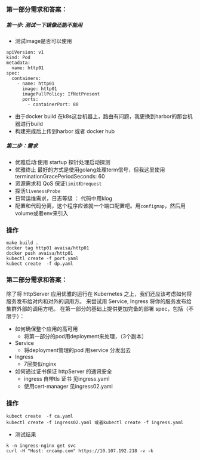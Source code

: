 ### 第一部分需求和答案：
##### 第一步: 测试一下镜像还能不能用
* 测试image是否可以使用
```shell
apiVersion: v1
kind: Pod
metadata:
  name: http01
spec:
  containers:
    - name: http01
      image: http01
      imagePullPolicy: IfNotPresent
      ports:
        - containerPort: 80

```
* 由于docker build 在k8s这台机器上，路由有问题，我更换到harbor的那台机器进行build
* 构建完成后上传到harbor 或者 docker hub
##### 第二步：需求
* 优雅启动:使用 startup 探针处理启动探测  
* 优雅终止 最好的方式是使用golang处理term信号，但我这里使用terminationGracePeriodSeconds: 60
* 资源需求和 QoS 保证`limit和request`
* 探活`livenessProbe`
* 日常运维需求，日志等级 ： 代码中用klog
* 配置和代码分离，这个程序应该就一个端口配置吧。用`configmap`，然后用volume或者env来引入

### 操作
```azure
make build .
docker tag http01 avaisa/http01
docker push avaisa/http01
kubectl create -f port.yaml
kubect create  -f dp.yaml
```


### 第二部分需求和答案：
除了将 httpServer 应用优雅的运行在 Kubernetes 之上，我们还应该考虑如何将服务发布给对内和对外的调用方。
来尝试用 Service, Ingress 将你的服务发布给集群外部的调用方吧。
在第一部分的基础上提供更加完备的部署 spec，包括（不限于）：

* 如何确保整个应用的高可用
  * 将第一部分的pod用deployment来处理，（3个副本）
* Service
  * 将deployment管理的pod 用service 分发出去
* Ingress
  * 7层类似nginx
* 如何通过证书保证 httpServer 的通讯安全
  * ingress 自带tls 证书 见ingress.yaml
  * 使用cert-manager 见ingress02.yaml

### 操作
```azure
kubect create  -f ca.yaml
kubectl create -f ingress02.yaml 或者kubectl create -f ingress.yaml
```

* 测试结果
```shell
k -n ingress-nginx get svc
curl -H "Host: cncamp.com" https://10.107.192.218 -v -k
```
